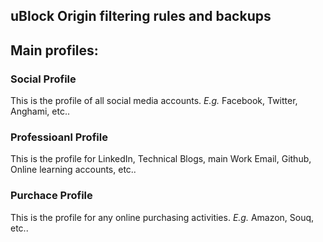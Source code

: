 ## uBlock Origin filtering rules and backups

<h2>Main profiles:</h2>

<h3>Social Profile</h3>
<p>
	This is the profile of all social media accounts.
	<em>E.g.</em> Facebook, Twitter, Anghami, etc..
</p>

<h3>Professioanl Profile</h3>
<p>
	This is the profile for LinkedIn, Technical Blogs, main Work Email, Github, Online learning accounts, etc..
</p>

<h3>Purchace Profile</h3>
<p>
	This is the profile for any online purchasing activities. <em>E.g.</em> Amazon, Souq, etc..
</p>